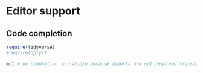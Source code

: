 Editor support
===============


Code completion
------------


```r
require(tidyverse)
#require(dplyr)

mut # no completion in rstudio because imports are not resolved transitively
```
